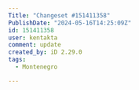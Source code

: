 ```yaml
---
Title: "Changeset #151411358"
PublishDate: "2024-05-16T14:25:09Z"
id: 151411358
user: kentakta
comment: update
created_by: iD 2.29.0
tags:
  - Montenegro

---
```

